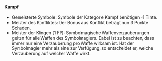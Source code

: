 #### Kampf

* Gemeisterte Symbole: Symbole der Kategorie Kampf benötigen -1 Tinte.
* Meister des Konfliktes: Der Bonus aus Konflikt beträgt nun 3 Punkte Schaden.
* Meister der Klingen (1 FP): Symbolmagische Waffenverzauberungen gelten für alle Waffen des Symbolmagiers. Dabei
ist zu beachten, dass immer nur eine Verzauberung pro Waffe wirksam ist. Hat der Symbolmagier mehr als eine zur
Verfügung, so entscheidet er, welche Verzauberung auf welcher Waffe wirkt.
